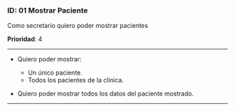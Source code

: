 ### **ID**: 01 **Mostrar Paciente**

Como secretario quiero poder mostrar pacientes  

**Prioridad**: 4

---

* Quiero poder mostrar:
  * Un único paciente.
  * Todos los pacientes de la clínica.

* Quiero poder mostrar todos los datos del paciente mostrado.

---

